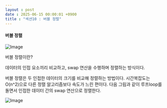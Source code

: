 ```yaml
---
layout : post
date : 2025-06-15 00:00:01 +0900
title : "섹션10 : 버블 정렬"
---
```


#### 버블 정렬
![Image](https://github.com/user-attachments/assets/dfe4aee5-a3c1-4d48-83b6-6371038015b0)

버블 정렬이란?

데이터의 인접 요소끼리 비교하고, swap 연산을 수행하며 정렬하는 방식이다.

버블 정렬은 두 인접한 데이터의 크기를 비교해 정렬하는 방법이다. 
시간복잡도는 O(n^2)으로 다른 정렬 알고리즘보다 속도가 느린 편이다. 
다음 그림과 같이 루프loop를 돌면서 인접한 데이터 간의 swap 연산으로 정렬한다.


![Image](https://github.com/user-attachments/assets/3a5a6432-e4b4-479a-abf5-3320a496d9be)

